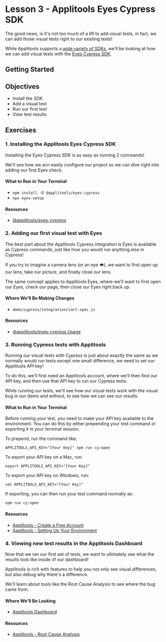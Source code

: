 # Lesson 3 - Applitools Eyes Cypress SDK

The good news, is it's not too much of a lift to add visual tests, in fact, we can add those visual tests right to our existing tests!

While Applitools supports a [wide variety of SDKs](https://applitools.com/tutorials), we'll be looking at how we can add visual tests with the [Eyes Cypress SDK](https://www.npmjs.com/package/@applitools/eyes-cypress).

## Getting Started

## Objectives
* Install the SDK
* Add a visual test
* Run our first test
* View test results

## Exercises

### 1. Installing the Applitools Eyes Cypress SDK

Installing the Eyes Cypress SDK is as easy as running 2 commands!

We'll see how we acn easily configure our project so we can dive right into adding our first Eyes check.

#### What to Run in Your Terminal
* `npm install -D @applitools/eyes-cypress`
* `npx eyes-setup`

#### Resources
* [@applitools/eyes-cypress](https://www.npmjs.com/package/@applitools/eyes-cypress)

### 2. Adding our first visual test with Eyes

The best part about the Applitools Cypress integration is Eyes is available as Cypress commands, just like how you would run anything else in Cypress!

If you try to imagine a camera lens (or an eye 👁), we want to first open up our lens, take our picture, and finally close our lens.

The same concept applies to Applitools Eyes, where we'll want to first open our Eyes, check our page, then close our Eyes right back up.

#### Where We'll Be Making Changes
* `demo/cypress/integration/cart.spec.js`

#### Resources
* [@applitools/eyes-cypress Usage](https://www.npmjs.com/package/@applitools/eyes-cypress#usage)

### 3. Running Cypress tests with Applitools

Running our visual tests with Cypress is just about exactly the same as we normally would run tests except one small difference, we need to set our Applitools API key!

To do this, we'll first need an Applitools account, where we'll then find our API key, and then use that API key to run our Cypress tests.

While running our tests, we'll see how our visual tests work with the visual bug in our demo and without, to see how we can see our results.

#### What to Run in Your Terminal

Before running your test, you need to make your API key available to the environment. You can do this by either prepending your test command or exporting it in your terminal session.

To prepend, run the command like:

```
APPLITOOLS_API_KEY="[Your Key]" npm run cy:open
```

To export your API key on a Mac, run:

```
export APPLITOOLS_API_KEY="[Your Key]"
```

To export your API key on Windows, run:

```
set APPLITOOLS_API_KEY="[Your Key]"
```

If exporting, you can then run your test command normally as:
```
npm run cy:open
```

#### Resources
* [Applitools - Create a Free Account](https://auth.applitools.com/users/register)
* [Applitools - Setting Up Your Environment](https://applitools.com/tutorials/getting-started/setting-up-your-environment.html)

### 4. Viewing new test results in the Applitools Dashboard

Now that we ran our first set of tests, we want to ultimately see what the results look like inside of our dashboard!

Applitools is rich with features to help you not only see visual differences, but also debug why there's a difference.

We'll learn about tools like the Root Cause Analysis to see where the bug came from.

#### Where We'll Be Looking
* [Applitools Dashboard](https://eyes.applitools.com/app/test-results/)

#### Resources
* [Applitools - Root Cause Analysis](https://applitools.com/root-cause-analysis/)